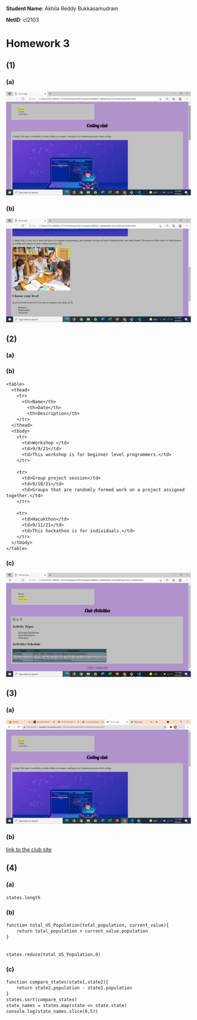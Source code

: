 **Student Name**:  Akhila Reddy Bukkasamudram

**NetID**: cl2103

# Homework 3
## (1)

### (a)
![Image on webpage](images/image3_1a.png)

### (b)
![Emoji on webpage](images/image3_1b.png)

## (2)
### (a)

### (b)
```
<table>
  <thead>
    <tr>
      <th>Name</th>
        <th>Date</th>
        <th>Description</th>
    </tr>      
  </thead>
  <tbody>
    <tr>
      <td>Workshop </td>
      <td>9/9/21</td>
      <td>This workshop is for beginner level programmers.</td>
    </tr>

    <tr>
      <td>Group project session</td>
      <td>9/10/21</td>
      <td>Groups that are randomly formed work on a project assigned together.</td>
    </tr>

    <tr>
      <td>Hacakthon</td>
      <td>9/11/21</td>
      <td>This hackathon is for individuals.</td>
    </tr>
  </tbody>
</table>
```

### (c)
![Styled table](images/image3_2c.png)

## (3)

### (a)

![club site](images/image3_3a.png)

### (b)

[link to the club site](http://csweb01.csueastbay.edu/~cl2103/clubProjectHW3/clubProject/)

## (4)

### (a)

```
states.length

```

### (b)

```
function total_US_Population(total_population, current_value){
    return total_population + current_value.population
}


states.reduce(total_US_Population,0)

```

### (c)

```
function compare_states(state1,state2){
    return state2.population - state1.population
}
states.sort(compare_states)
state_names = states.map(state => state.state)
console.log(state_names.slice(0,5))

```
